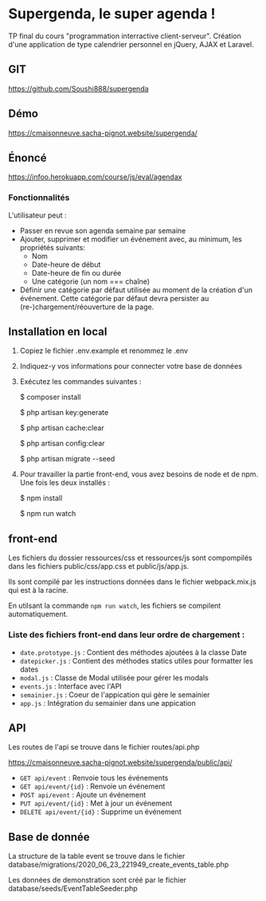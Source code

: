 # Supergenda, le super agenda !
TP final du cours "programmation interractive client-serveur". Création d'une application de type calendrier personnel en jQuery, AJAX et Laravel. 

## GIT

https://github.com/Soushi888/supergenda

## Démo

https://cmaisonneuve.sacha-pignot.website/supergenda/

## Énoncé

https://infoo.herokuapp.com/course/js/eval/agendax

### Fonctionnalités

L'utilisateur peut :

-   Passer en revue son agenda semaine par semaine
-   Ajouter, supprimer et modifier un événement avec, au minimum, les propriétés suivants:
    -   Nom
    -   Date-heure de début
    -   Date-heure de fin ou durée
    -   Une catégorie (un nom === chaîne)
-   Définir une catégorie par défaut utilisée au moment de la création d'un événement. Cette catégorie par défaut devra persister au (re-)chargement/réouverture de la page.

## Installation en local

1. Copiez le fichier .env.example et renommez le .env
2. Indiquez-y vos informations pour connecter votre base de données
3. Exécutez les commandes suivantes :

    \$ composer install

    \$ php artisan key:generate

    \$ php artisan cache:clear

    \$ php artisan config:clear

    \$ php artisan migrate --seed

4. Pour travailler la partie front-end, vous avez besoins de node et de npm. Une fois les deux installés :

    \$ npm install

    \$ npm run watch

## front-end

Les fichiers du dossier ressources/css et ressources/js sont compompilés dans les fichiers public/css/app.css et public/js/app.js.

Ils sont compilé par les instructions données dans le fichier webpack.mix.js qui est à la racine. 

En utilsant la commande `npm run watch`, les fichiers se compilent automatiquement.

### Liste des fichiers front-end dans leur ordre de chargement :

-   `date.prototype.js` : Contient des méthodes ajoutées à la classe Date
-   `datepicker.js` : Contient des méthodes statics utiles pour formatter les dates
-   `modal.js` : Classe de Modal utilisée pour gérer les modals
-   `events.js` : Interface avec l'API
-   `semainier.js` : Coeur de l'appication qui gère le semainier
-   `app.js` : Intégration du semainier dans une appication

## API

Les routes de l'api se trouve dans le fichier routes/api.php

https://cmaisonneuve.sacha-pignot.website/supergenda/public/api/

-   `GET api/event` : Renvoie tous les événements
-   `GET api/event/{id}` : Renvoie un événement
-   `POST api/event` : Ajoute un événement
-   `PUT api/event/{id}` : Met à jour un événement
-   `DELETE api/event/{id}` : Supprime un événement

## Base de donnée

La structure de la table event se trouve dans le fichier database/migrations/2020_06_23_221949_create_events_table.php

Les données de demonstration sont créé par le fichier database/seeds/EventTableSeeder.php
